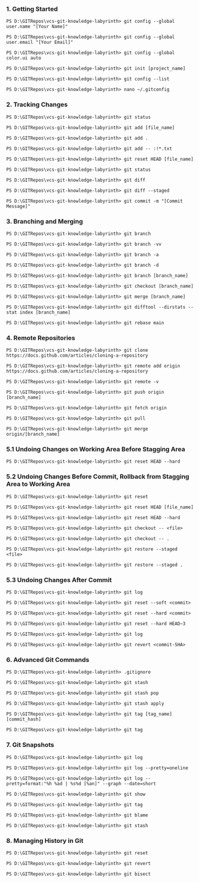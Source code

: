 ### 1. Getting Started

`PS D:\GITRepos\vcs-git-knowledge-labyrinth> git config --global user.name "[Your Name]"`

`PS D:\GITRepos\vcs-git-knowledge-labyrinth> git config --global user.email "[Your Email]"`

`PS D:\GITRepos\vcs-git-knowledge-labyrinth> git config --global color.ui auto`

`PS D:\GITRepos\vcs-git-knowledge-labyrinth> git init [project_name]`

`PS D:\GITRepos\vcs-git-knowledge-labyrinth> git config --list`

`PS D:\GITRepos\vcs-git-knowledge-labyrinth> nano ~/.gitconfig`


### 2. Tracking Changes

`PS D:\GITRepos\vcs-git-knowledge-labyrinth> git status`

`PS D:\GITRepos\vcs-git-knowledge-labyrinth> git add [file_name]`

`PS D:\GITRepos\vcs-git-knowledge-labyrinth> git add .`

`PS D:\GITRepos\vcs-git-knowledge-labyrinth> git add -- :!*.txt`

`PS D:\GITRepos\vcs-git-knowledge-labyrinth> git reset HEAD [file_name]`

`PS D:\GITRepos\vcs-git-knowledge-labyrinth> git status`

`PS D:\GITRepos\vcs-git-knowledge-labyrinth> git diff`

`PS D:\GITRepos\vcs-git-knowledge-labyrinth> git diff --staged`

`PS D:\GITRepos\vcs-git-knowledge-labyrinth> git commit -m "[Commit Message]"`


### 3. Branching and Merging

`PS D:\GITRepos\vcs-git-knowledge-labyrinth> git branch`

`PS D:\GITRepos\vcs-git-knowledge-labyrinth> git branch -vv`

`PS D:\GITRepos\vcs-git-knowledge-labyrinth> git branch -a`

`PS D:\GITRepos\vcs-git-knowledge-labyrinth> git branch -d`

`PS D:\GITRepos\vcs-git-knowledge-labyrinth> git branch [branch_name]`

`PS D:\GITRepos\vcs-git-knowledge-labyrinth> git checkout [branch_name]`

`PS D:\GITRepos\vcs-git-knowledge-labyrinth> git merge [branch_name]`

`PS D:\GITRepos\vcs-git-knowledge-labyrinth> git difftool --dirstats --stat index [branch_name]`

`PS D:\GITRepos\vcs-git-knowledge-labyrinth> git rebase main`
 

### 4. Remote Repositories

`PS D:\GITRepos\vcs-git-knowledge-labyrinth> git clone https://docs.github.com/articles/cloning-a-repository`

`PS D:\GITRepos\vcs-git-knowledge-labyrinth> git remote add origin https://docs.github.com/articles/cloning-a-repository`

`PS D:\GITRepos\vcs-git-knowledge-labyrinth> git remote -v`

`PS D:\GITRepos\vcs-git-knowledge-labyrinth> git push origin [branch_name]`

`PS D:\GITRepos\vcs-git-knowledge-labyrinth> git fetch origin`

`PS D:\GITRepos\vcs-git-knowledge-labyrinth> git pull`

`PS D:\GITRepos\vcs-git-knowledge-labyrinth> git merge origin/[branch_name]`


### 5.1 Undoing Changes on Working Area Before Stagging Area

`PS D:\GITRepos\vcs-git-knowledge-labyrinth> git reset HEAD --hard`


### 5.2 Undoing Changes Before Commit, Rollback from Stagging Area to Working Area

`PS D:\GITRepos\vcs-git-knowledge-labyrinth> git reset`

`PS D:\GITRepos\vcs-git-knowledge-labyrinth> git reset HEAD [file_name]`

`PS D:\GITRepos\vcs-git-knowledge-labyrinth> git reset HEAD --hard`

`PS D:\GITRepos\vcs-git-knowledge-labyrinth> git checkout -- <file>`

`PS D:\GITRepos\vcs-git-knowledge-labyrinth> git checkout -- .`

`PS D:\GITRepos\vcs-git-knowledge-labyrinth> git restore --staged <file>`

`PS D:\GITRepos\vcs-git-knowledge-labyrinth> git restore --staged .`


### 5.3 Undoing Changes After Commit

`PS D:\GITRepos\vcs-git-knowledge-labyrinth> git log`

`PS D:\GITRepos\vcs-git-knowledge-labyrinth> git reset --soft <commit>`

`PS D:\GITRepos\vcs-git-knowledge-labyrinth> git reset --hard <commit>`

`PS D:\GITRepos\vcs-git-knowledge-labyrinth> git reset --hard HEAD~3`

`PS D:\GITRepos\vcs-git-knowledge-labyrinth> git log`

`PS D:\GITRepos\vcs-git-knowledge-labyrinth> git revert <commit-SHA>`


### 6. Advanced Git Commands

`PS D:\GITRepos\vcs-git-knowledge-labyrinth> .gitignore` 

`PS D:\GITRepos\vcs-git-knowledge-labyrinth> git stash`

`PS D:\GITRepos\vcs-git-knowledge-labyrinth> git stash pop`

`PS D:\GITRepos\vcs-git-knowledge-labyrinth> git stash apply`

`PS D:\GITRepos\vcs-git-knowledge-labyrinth> git tag [tag_name] [commit_hash]`

`PS D:\GITRepos\vcs-git-knowledge-labyrinth> git tag`


### 7. Git Snapshots

`PS D:\GITRepos\vcs-git-knowledge-labyrinth> git log`

`PS D:\GITRepos\vcs-git-knowledge-labyrinth> git log --pretty=oneline`

`PS D:\GITRepos\vcs-git-knowledge-labyrinth> git log --pretty=format:"%h %ad | %s%d [%an]" --graph --date=short`

`PS D:\GITRepos\vcs-git-knowledge-labyrinth> git show`

`PS D:\GITRepos\vcs-git-knowledge-labyrinth> git tag`

`PS D:\GITRepos\vcs-git-knowledge-labyrinth> git blame`

`PS D:\GITRepos\vcs-git-knowledge-labyrinth> git stash`


### 8. Managing History in Git

`PS D:\GITRepos\vcs-git-knowledge-labyrinth> git reset`

`PS D:\GITRepos\vcs-git-knowledge-labyrinth> git revert`

`PS D:\GITRepos\vcs-git-knowledge-labyrinth> git bisect`